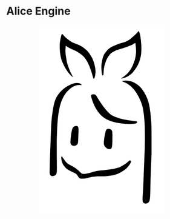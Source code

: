 # Alice Engine
<p align="center">
<img src="asset/icon/logo/Logo_Alice_head_transparent.png" width="336" height="500" alt="Logo"/>
</p>
<br/>
